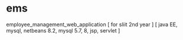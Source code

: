 # ems
employee_management_web_application [ for sliit 2nd year ]  [ java EE, mysql, netbeans 8.2, mysql 5.7, 8, jsp, servlet ]
